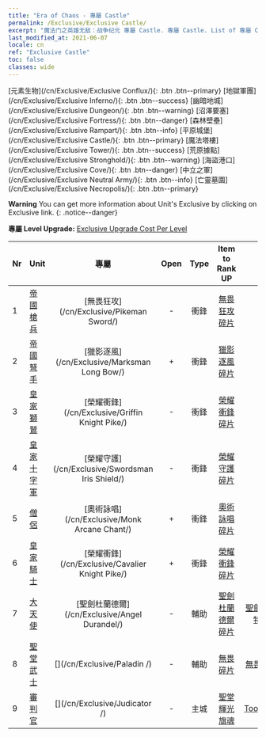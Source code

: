 ```yaml
---
title: "Era of Chaos - 專屬 Castle"
permalink: /Exclusive/Exclusive Castle/
excerpt: "魔法门之英雄无敌：战争纪元 專屬 Castle. 專屬 Castle. List of 專屬 Castle in Era of Chaos"
last_modified_at: 2021-06-07
locale: cn
ref: "Exclusive Castle"
toc: false
classes: wide
---
```

 [元素生物](/cn/Exclusive/Exclusive Conflux/){: .btn .btn--primary} [地獄軍團](/cn/Exclusive/Exclusive Inferno/){: .btn .btn--success} [幽暗地城](/cn/Exclusive/Exclusive Dungeon/){: .btn .btn--warning} [沼澤要塞](/cn/Exclusive/Exclusive Fortress/){: .btn .btn--danger} [森林壁壘](/cn/Exclusive/Exclusive Rampart/){: .btn .btn--info} [平原城堡](/cn/Exclusive/Exclusive Castle/){: .btn .btn--primary} [魔法塔樓](/cn/Exclusive/Exclusive Tower/){: .btn .btn--success} [荒原據點](/cn/Exclusive/Exclusive Stronghold/){: .btn .btn--warning} [海盜港口](/cn/Exclusive/Exclusive Cove/){: .btn .btn--danger} [中立之軍](/cn/Exclusive/Exclusive Neutral Army/){: .btn .btn--info} [亡靈墓園](/cn/Exclusive/Exclusive Necropolis/){: .btn .btn--primary} 

**Warning** You can get more information about Unit's Exclusive by clicking on Exclusive link. 
{: .notice--danger}

 **專屬 Level Upgrade:** [Exclusive Upgrade Cost Per Level](/Exclusive/ExclusiveUpgradeCostPerLevel/)

  | Nr |         Unit        | 專屬 | Open  |    Type   |  Item to Rank UP      |  塗裝   |
  |:---|:--------------------|:-------------:|:-----:|:---------:|:---------------------:|:-------:|
  | 1  | [帝國槍兵](/cn/units/Pikeman/) | [無畏狂攻](/cn/Exclusive/Pikeman Sword/) | - | 衝鋒 | [無畏狂攻碎片](/cn/Items/con_912/) | - |
  | 2  | [帝國弩手](/cn/units/Marksman/) | [獵影逐風](/cn/Exclusive/Marksman Long Bow/) | + | 衝鋒 | [獵影逐風碎片](/cn/Items/con_914/) | - |
  | 3  | [皇家獅鷲](/cn/units/Griffin/) | [榮耀衝鋒](/cn/Exclusive/Griffin Knight Pike/) | - | 衝鋒 | [榮耀衝鋒碎片](/cn/Items/con_916/) | - |
  | 4  | [皇家十字軍](/cn/units/Swordsman/) | [榮耀守護](/cn/Exclusive/Swordsman Iris Shield/) | - | 衝鋒 | [榮耀守護碎片](/cn/Items/con_913/) | - |
  | 5  | [僧侶](/cn/units/Monk/) | [奧術詠唱](/cn/Exclusive/Monk Arcane Chant/) | + | 衝鋒 | [奧術詠唱碎片](/cn/Items/con_915/) | - |
  | 6  | [皇家騎士](/cn/units/Cavalier/) | [榮耀衝鋒](/cn/Exclusive/Cavalier Knight Pike/) | + | 衝鋒 | [榮耀衝鋒碎片](/cn/Items/con_916/) | - |
  | 7  | [大天使](/cn/units/Angel/) | [聖劍杜蘭德爾](/cn/Exclusive/Angel Durandel/) | - | 輔助 | [聖劍杜蘭德爾碎片](/cn/Items/con_973/) | [聖劍杜蘭德爾特效塗裝](/cn/Items/con_641/) |
  | 8  | [聖堂武士](/cn/units/Paladin/) | [](/cn/Exclusive/Paladin /) | - | 輔助 | [無畏碎片](/cn/Items/con_974/) | [無畏特效塗裝](/cn/Items/con_642/) |
  | 9  | [審判官](/cn/units/Judicator/) | [](/cn/Exclusive/Judicator /) | - | 主城 | [聖堂輝光旗魂](/cn/Items/con_975/) | [Tool_210909](/cn/Items/con_643/) |
